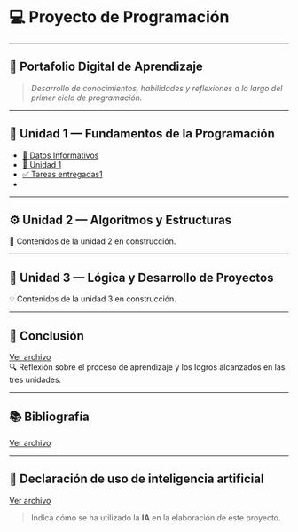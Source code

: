 # 💻 Proyecto de Programación

---

## 📂 Portafolio Digital de Aprendizaje
> _Desarrollo de conocimientos, habilidades y reflexiones a lo largo del primer ciclo de programación._

---

## 🧩 Unidad 1 — Fundamentos de la Programación

- [🪪 Datos Informativos](https://github.com/eduardo2006soto-dot/Teoria-de-la-programacion/blob/main/datos.md)
- [📘 Unidad 1](https://github.com/eduardo2006soto-dot/Teoria-de-la-programacion/blob/main/unidad.md)
- [✅ Tareas entregadas1](https://github.com/eduardo2006soto-dot/Teoria-de-la-programacion/blob/main/tareas.md)
- 
---

## ⚙️ Unidad 2 — Algoritmos y Estructuras
🧮 Contenidos de la unidad 2 en construcción.

---

## 🧠 Unidad 3 — Lógica y Desarrollo de Proyectos
💡 Contenidos de la unidad 3 en construcción.

---

## 🧾 Conclusión
[Ver archivo](Conclusion1.md)  
🔍 Reflexión sobre el proceso de aprendizaje y los logros alcanzados en las tres unidades.

---

## 📚 Bibliografía
[Ver archivo](biblio.md) 

---

## 🤖 Declaración de uso de inteligencia artificial
[Ver archivo](ia.md)  
> Indica cómo se ha utilizado la **IA** en la elaboración de este proyecto.
